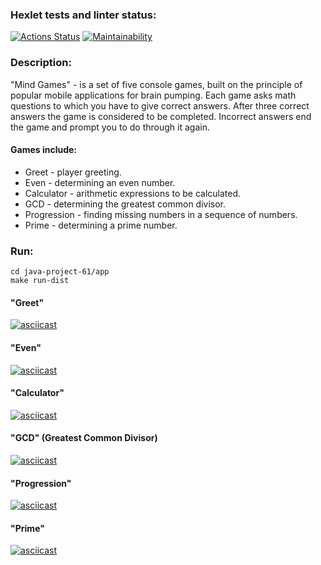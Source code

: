 ### Hexlet tests and linter status:
[![Actions Status](https://github.com/bjrunning/java-project-61/actions/workflows/hexlet-check.yml/badge.svg)](https://github.com/bjrunning/java-project-61/actions)
[![Maintainability](https://api.codeclimate.com/v1/badges/a117f1859fb1dd982ea3/maintainability)](https://codeclimate.com/github/bjrunning/java-project-61/maintainability)

### Description:
"Mind Games" - is a set of five console games, built on the principle of popular mobile applications for brain pumping.
Each game asks math questions to which you have to give correct answers. After three correct answers the game is
considered to be completed. Incorrect answers end the game and prompt you to do through it again.
#### Games include:
* Greet - player greeting.
* Even - determining an even number.
* Calculator - arithmetic expressions to be calculated.
* GCD - determining the greatest common divisor.
* Progression - finding missing numbers in a sequence of numbers.
* Prime - determining a prime number.

### Run:
    cd java-project-61/app
    make run-dist

#### "Greet"
[![asciicast](https://asciinema.org/a/627281.svg)](https://asciinema.org/a/627281)

#### "Even"
[![asciicast](https://asciinema.org/a/627282.svg)](https://asciinema.org/a/627282)

#### "Calculator"
[![asciicast](https://asciinema.org/a/627283.svg)](https://asciinema.org/a/627283)

#### "GCD" (Greatest Common Divisor)
[![asciicast](https://asciinema.org/a/627284.svg)](https://asciinema.org/a/627284)

#### "Progression"
[![asciicast](https://asciinema.org/a/627285.svg)](https://asciinema.org/a/627285)

#### "Prime"
[![asciicast](https://asciinema.org/a/627286.svg)](https://asciinema.org/a/627286)
